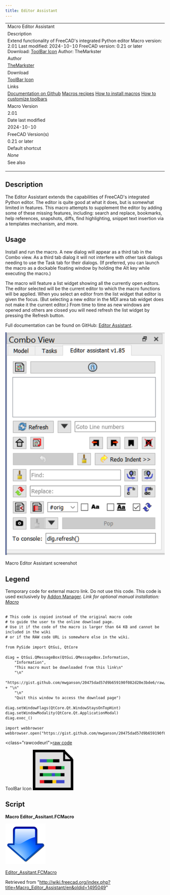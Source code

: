 ```yaml
---
title: Editor Assistant
---
```


|                                                                                                                                                                                                                                                                          |
| ------------------------------------------------------------------------------------------------------------------------------------------------------------------------------------------------------------------------------------------------------------------------ |
| Macro Editor Assistant                                                                                                                                                                                                                                                   |
| Description                                                                                                                                                                                                                                                              |
| Extend functionality of FreeCAD's integrated Python editor Macro version: 2.01 Last modified: 2024-10-10 FreeCAD version: 0.21 or later Download: [ToolBar Icon](https://wiki.freecadweb.org/File:Editor_Assistant_Icon.svg) Author: TheMarkster                         |
| Author                                                                                                                                                                                                                                                                   |
| [TheMarkster](/index.php?title=User:TheMarkster&action=edit&redlink=1 "User:TheMarkster (page does not exist)")                                                                                                                                                          |
| Download                                                                                                                                                                                                                                                                 |
| [ToolBar Icon](https://wiki.freecadweb.org/File:Editor_Assistant_Icon.svg)                                                                                                                                                                                               |
| Links                                                                                                                                                                                                                                                                    |
| [Documentation on Github](https://github.com/mwganson/Editor_Assistant) [Macros recipes](/Macros_recipes "Macros recipes") [How to install macros](/How_to_install_macros "How to install macros") [How to customize toolbars](/Customize_Toolbars "Customize Toolbars") |
| Macro Version                                                                                                                                                                                                                                                            |
| 2.01                                                                                                                                                                                                                                                                     |
| Date last modified                                                                                                                                                                                                                                                       |
| 2024-10-10                                                                                                                                                                                                                                                               |
| FreeCAD Version(s)                                                                                                                                                                                                                                                       |
| 0.21 or later                                                                                                                                                                                                                                                            |
| Default shortcut                                                                                                                                                                                                                                                         |
| _None_                                                                                                                                                                                                                                                                   |
| See also                                                                                                                                                                                                                                                                 |
|                                                                                                                                                                                                                                                                          |
|                                                                                                                                                                                                                                                                          |
|                                                                                                                                                                                                                                                                          |

## Description

The Editor Assistant extends the capabilities of FreeCAD's integrated Python editor. The editor is quite good at what it does, but is somewhat limited in features. This macro attempts to supplement the editor by adding some of these missing features, including: search and replace, bookmarks, help references, snapshots, diffs, find highlighting, snippet text insertion via a templates mechanism, and more.

## Usage

Install and run the macro. A new dialog will appear as a third tab in the Combo view. As a third tab dialog it will not interfere with other task dialogs needing to use the Task tab for their dialogs. (If preferred, you can launch the macro as a dockable floating window by holding the Alt key while executing the macro.)

The macro will feature a list widget showing all the currently open editors. The editor selected will be the current editor to which the macro functions will be applied. When you select an editor from the list widget that editor is given the focus. (But selecting a new editor in the MDI area tab widget does not make it the current editor.) From time to time as new windows are opened and others are closed you will need refresh the list widget by pressing the Refresh button.

Full documentation can be found on GitHub: [Editor Assistant](https://github.com/mwganson/Editor_Assistant).

![](/src/assets/images/Editor_Assistant_scr1.png)

Macro Editor Assistant screenshot‎

## Legend

Temporary code for external macro link. Do not use this code. This code is used exclusively by [Addon Manager](/Std_AddonMgr "Std AddonMgr"). _Link for optional manual installation: [Macro](https://gist.github.com/mwganson/20475dad57d9b659190f082d20e3bde6/raw/f3a9d8fa95e8c3f264f376b06f5566c8b03eff5a/Editor_Assistant.FCMacro)_

```

# This code is copied instead of the original macro code
# to guide the user to the online download page.
# Use it if the code of the macro is larger than 64 KB and cannot be included in the wiki
# or if the RAW code URL is somewhere else in the wiki.

from PySide import QtGui, QtCore

diag = QtGui.QMessageBox(QtGui.QMessageBox.Information,
    "Information",
    "This macro must be downloaded from this link\n"
    "\n"
    "https://gist.github.com/mwganson/20475dad57d9b659190f082d20e3bde6/raw/f3a9d8fa95e8c3f264f376b06f5566c8b03eff5a/Editor_Assistant.FCMacro" + "\n"
    "\n"
    "Quit this window to access the download page")

diag.setWindowFlags(QtCore.Qt.WindowStaysOnTopHint)
diag.setWindowModality(QtCore.Qt.ApplicationModal)
diag.exec_()

import webbrowser
webbrowser.open("https://gist.github.com/mwganson/20475dad57d9b659190f082d20e3bde6/raw/f3a9d8fa95e8c3f264f376b06f5566c8b03eff5a/Editor_Assistant.FCMacro")

```

<class="rawcodeurl"><a href="<https://gist.github.com/mwganson/20475dad57d9b659190f082d20e3bde6/raw/f3a9d8fa95e8c3f264f376b06f5566c8b03eff5a/Editor_Assistant.FCMacro>">raw code</a>

ToolBar Icon
![](/src/assets/images/Editor_Assistant_Icon.svg)

## Script

**Macro Editor_Assitant.FCMacro**

[![](/src/assets/images/Nuvola_apps_download_manager.png)](https://gist.github.com/mwganson/20475dad57d9b659190f082d20e3bde6)

[Editor_Assitant.FCMacro](https://gist.github.com/mwganson/20475dad57d9b659190f082d20e3bde6)

Retrieved from "<http://wiki.freecad.org/index.php?title=Macro_Editor_Assistant/en&oldid=1495049>"
